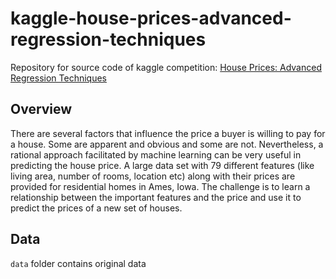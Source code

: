 # kaggle-house-prices-advanced-regression-techniques

Repository for source code of kaggle competition: [House Prices: Advanced Regression Techniques](https://www.kaggle.com/c/house-prices-advanced-regression-techniques)

## Overview

There are several factors that influence the price a buyer is willing to pay for a house. Some are apparent and obvious and some are not. Nevertheless, a rational approach facilitated by machine learning can be very useful in predicting the house price. A large data set with 79 different features (like living area, number of rooms, location etc) along with their prices are provided for residential homes in Ames, Iowa. The challenge is to learn a relationship between the important features and the price and use it to predict the prices of a new set of houses.

## Data

`data` folder contains original data
